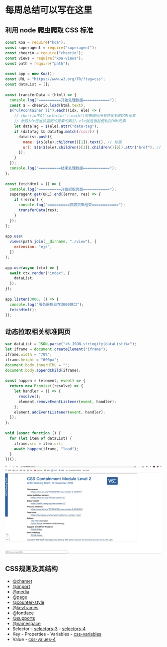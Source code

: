 # 每周总结可以写在这里

## 利用 node 爬虫爬取 CSS 标准

```js
const Koa = require("koa");
const superagent = require("superagent");
const cheerio = require("cheerio");
const views = require("koa-views");
const path = require("path");

const app = new Koa();
const URL = "https://www.w3.org/TR/?tag=css";
const dataList = [];

const transferData = (html) => {
  console.log("==========开始处理数据============");
  const $ = cheerio.load(html.text);
  $("ul#container li").each((idx, ele) => {
    // cherrio中$('selector').each()用来遍历所有匹配到的DOM元素
    // 参数idx是当前遍历的元素的索引，ele就是当前便利的DOM元素
    let dataTag = $(ele).attr("data-tag");
    if (dataTag && dataTag.match(/css/)) {
      dataList.push({
        name: $($(ele).children()[1]).text(), // 标题
        url: $($($(ele).children()[1]).children()[0]).attr("href"), // 链接
      });
    }
  });
  console.log("==========结束处理数据============");
};

const fetchHtml = () => {
  console.log("==========开始抓取页面============");
  superagent.get(URL).end((error, res) => {
    if (!error) {
      console.log("==========抓取页面结束============");
      transferData(res);
    }
  });
};

app.use(
  views(path.join(__dirname, "./view"), {
    extension: "ejs",
  })
);

app.use(async (ctx) => {
  await ctx.render("index", {
    dataList,
  });
});

app.listen(3000, () => {
  console.log("服务器启动在3000端口");
  fetchHtml();
});
```

## 动态拉取相关标准网页

```js
var dataList = JSON.parse("<%-JSON.stringify(dataList)%>");
let iframe = document.createElement("iframe");
iframe.width = "70%";
iframe.height = "600px";
document.body.innerHTML = "";
document.body.appendChild(iframe);

const happen = (element, event) => {
  return new Promise((resolve) => {
    let handler = () => {
      resolve();
      element.removeEventListener(event, handler);
    };
    element.addEventListener(event, handler);
  });
};

void (async function () {
  for (let item of dataList) {
    iframe.src = item.url;
    await happen(iframe, "load");
  }
})();
```

![运行结果](./image/1.png)

## CSS规则及其结构

- [@charset](https://www.w3.org/TR/css-syntax-3/)
- [@import](https://www.w3.org/TR/css-cascade-4/)
- [@media](https://www.w3.org/TR/css3-conditional/)
- [@page](https://www.w3.org/TR/css-page-3/)
- [@counter-style](https://www.w3.org/TR/css-counter-styles-3/)
- [@keyframes](https://www.w3.org/TR/css-animations-1/)
- [@fontface](https://www.w3.org/TR/css-fonts-3/)
- [@supports](https://www.w3.org/TR/css3-conditional/)
- [@namespace](https://www.w3.org/TR/css-namespaces-3/)
- Selector - [selectors-3](https://www.w3.org/TR/selectors-3/) - [selectors-4](https://www.w3.org/TR/selectors-4/)
- Key - Properties - Variables - [css-variables](https://www.w3.org/TR/css-variables/)
- Value - [css-values-4](https://www.w3.org/TR/css-values-4/)
